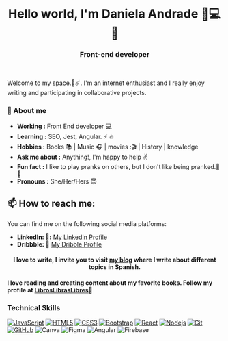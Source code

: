 <h1 align="center"> Hello world, I'm Daniela Andrade 👋💻🌐 </h1>
<h3 align="center">  Front-end developer </h3> <br>

Welcome to my space.🚀☄️. I'm an internet enthusiast and I really enjoy writing and participating in collaborative projects.

### 🤔 About me
-  **Working :** Front End developer :computer: 
-  **Learning :** SEO, Jest, Angular. :zap: :fire:	
-  **Hobbies :** Books :books: | Music :headphones: | movies :🎬 | History | knowledge
-  **Ask me about :** Anything!, I'm happy to help :v:
-  **Fun fact :** I like to play pranks on others, but I don't like being pranked.🤡🥳 
-  **Pronouns :** She/Her/Hers :innocent:

## 📫 How to reach me: 
You can find me on the following social media platforms:
- **LinkedIn: 🔗:** [My LinkedIn Profile](https://www.linkedin.com/in/andradelopez-anadaniela/)
- **Dribbble: 🏀** [My Dribble Profile](https://dribbble.com/DanielaAndrade)

<h4 align="center">I love to write, I invite you to visit <a href="https://medium.com/@danielaandrade66">my blog</a> where I write about different topics in Spanish. <h4>

**I love reading and creating content about my favorite books. Follow my profile at [LibrosLibrasLibres](https://www.instagram.com/libroslibreslibras?igsh=b2QyZ3M4M3d5ZWhq)📸**



### Technical Skills

[![JavaScript](https://img.shields.io/badge/-JavaScript-black?style=flat-square&logo=javascript&link=https://github.com/LuizCarlosAbbott/)](https://github.com/LuizCarlosAbbott/)
[![HTML5](https://img.shields.io/badge/-HTML5-E34F26?style=flat-square&logo=html5&logoColor=white&link=https://github.com/LuizCarlosAbbott/)](https://github.com/LuizCarlosAbbott/)
[![CSS3](https://img.shields.io/badge/-CSS3-1572B6?style=flat-square&logo=css3&link=https://github.com/LuizCarlosAbbott/)](https://github.com/LuizCarlosAbbott/)
[![Bootstrap](https://img.shields.io/badge/-Bootstrap-563D7C?style=flat-square&logo=bootstrap&link=https://github.com/LuizCarlosAbbott/)](https://github.com/LuizCarlosAbbott/)
[![React](https://img.shields.io/badge/-React-black?style=flat-square&logo=react&link=https://github.com/LuizCarlosAbbott/)](https://github.com/LuizCarlosAbbott/)
[![Nodejs](https://img.shields.io/badge/-Nodejs-black?style=flat-square&logo=Node.js&link=https://github.com/LuizCarlosAbbott/)](https://github.com/LuizCarlosAbbott/)
[![Git](https://img.shields.io/badge/-Git-black?style=flat-square&logo=git&link=https://github.com/LuizCarlosAbbott/)](https://github.com/LuizCarlosAbbott/)
[![GitHub](https://img.shields.io/badge/-GitHub-181717?style=flat-square&logo=github&link=https://github.com/LuizCarlosAbbott/)](https://github.com/LuizCarlosAbbott/)
![Canva](https://img.shields.io/badge/Canva-%2300C4CC.svg?style=for-the-badge&logo=Canva&logoColor=white)
<img alt="Figma" src="https://img.shields.io/badge/figma-%23F24E1E.svg?style=for-the-badge&logo=figma&logoColor=white"/>
<img alt="Angular" src="https://e7.pngegg.com/pngimages/496/345/png-clipart-website-development-angularjs-application-software-javascript-javascript-icon-angle-triangle.png"/>
![Firebase](https://img.shields.io/badge/firebase-ffca28?style=flat&logo=firebase&logoColor=black)  


